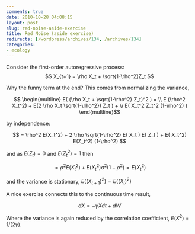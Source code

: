 ```yaml
---
comments: true
date: 2010-10-28 04:08:15
layout: post
slug: red-noise-aside-exercise
title: Red Noise (aside exercise)
redirects: [/wordpress/archives/134, /archives/134]
categories:
- ecology
---
```


Consider the first-order autoregressive process:
$$ X_{t+1} = \rho X_t + \sqrt{1-\rho^2}Z_t $$

Why the funny term at the end?  This comes from normalizing the variance,

$$ \begin{multline} E( (\rho X_t + \sqrt{1-\rho^2} Z_t)^2 )  =  \\
E (\rho^2 X_t^2)  + E(2 \rho X_t  \sqrt{1-\rho^2})  Z_t )  + \\
E( X_t^2 Z_t^2 (1-\rho^2) ) \end{multline}$$

by independence:

$$   = \rho^2  E(X_t^2)  + 2 \rho \sqrt{1-\rho^2}  E( X_t ) E( Z_t )  + E( X_t^2)  E(Z_t^2) (1-\rho^2)  $$

and as $E(Z_t) = 0$ and $E(Z_t^2) = 1$ then

$$   = \rho^2  E(X_t^2)  +   E( X_t^2)  \sigma^2 (1-\rho^2) = E(X_t^2) $$

and the variance is stationary, $E((X_{t+1})^2) = E((X_{t})^2)$

A nice exercise connects this to the continuous time result,

$$ dX = -\gamma X dt + dW $$  

Where the variance is again reduced by the correlation coefficient,  $E(X^2) = 1/(2\gamma)$.
